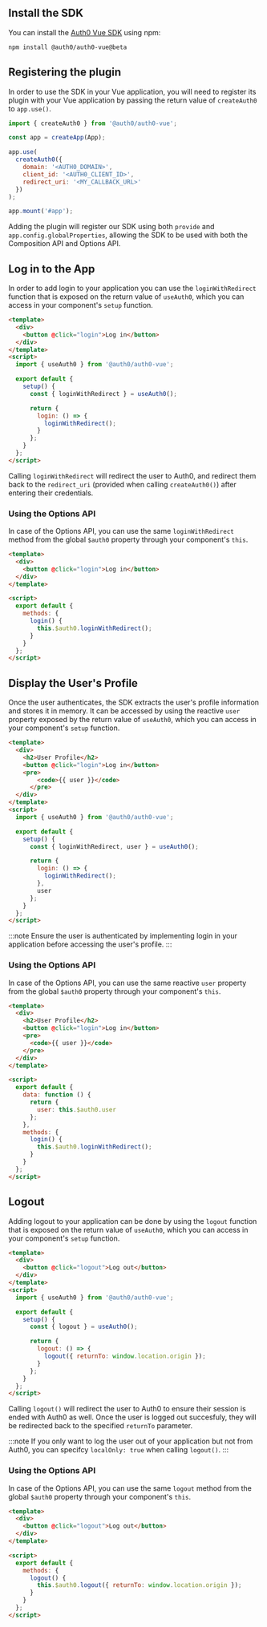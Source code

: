 <!-- markdownlint-disable MD041 MD002 -->

## Install the SDK

You can install the [Auth0 Vue SDK](https://github.com/auth0/auth0-vue) using npm:

```bash
npm install @auth0/auth0-vue@beta
```

## Registering the plugin

In order to use the SDK in your Vue application, you will need to register its plugin with your Vue application by passing the return value of `createAuth0` to `app.use()`.

```js
import { createAuth0 } from '@auth0/auth0-vue';

const app = createApp(App);

app.use(
  createAuth0({
    domain: '<AUTH0_DOMAIN>',
    client_id: '<AUTH0_CLIENT_ID>',
    redirect_uri: '<MY_CALLBACK_URL>'
  })
);

app.mount('#app');
```

Adding the plugin will register our SDK using both `provide` and `app.config.globalProperties`, allowing the SDK to be used with both the Composition API and Options API.

## Log in to the App

In order to add login to your application you can use the `loginWithRedirect` function that is exposed on the return value of `useAuth0`, which you can access in your component's `setup` function.

```html
<template>
  <div>
    <button @click="login">Log in</button>
  </div>
</template>
<script>
  import { useAuth0 } from '@auth0/auth0-vue';

  export default {
    setup() {
      const { loginWithRedirect } = useAuth0();

      return {
        login: () => {
          loginWithRedirect();
        }
      };
    }
  };
</script>
```

Calling `loginWithRedirect` will redirect the user to Auth0, and redirect them back to the `redirect_uri` (provided when calling `createAuth0()`) after entering their credentials.

### Using the Options API
In case of the Options API, you can use the same `loginWithRedirect` method from the global `$auth0` property through your component's `this`.

```html
<template>
  <div>
    <button @click="login">Log in</button>
  </div>
</template>

<script>
  export default {
    methods: {
      login() {
        this.$auth0.loginWithRedirect();
      }
    }
  };
</script>
```

## Display the User's Profile

Once the user authenticates, the SDK extracts the user's profile information and stores it in memory. It can be accessed by using the reactive `user` property exposed by the return value of `useAuth0`, which you can access in your component's `setup` function.

```html
<template>
  <div>
    <h2>User Profile</h2>
    <button @click="login">Log in</button>
    <pre>
        <code>{{ user }}</code>
      </pre>
  </div>
</template>
<script>
  import { useAuth0 } from '@auth0/auth0-vue';

  export default {
    setup() {
      const { loginWithRedirect, user } = useAuth0();

      return {
        login: () => {
          loginWithRedirect();
        },
        user
      };
    }
  };
</script>
```

:::note
Ensure the user is authenticated by implementing login in your application before accessing the user's profile.
:::

### Using the Options API
In case of the Options API, you can use the same reactive `user` property from the global `$auth0` property through your component's `this`.

```html
<template>
  <div>
    <h2>User Profile</h2>
    <button @click="login">Log in</button>
    <pre>
      <code>{{ user }}</code>
    </pre>
  </div>
</template>

<script>
  export default {
    data: function () {
      return {
        user: this.$auth0.user
      };
    },
    methods: {
      login() {
        this.$auth0.loginWithRedirect();
      }
    }
  };
</script>
```

## Logout
Adding logout to your application can be done by using the `logout` function that is exposed on the return value of `useAuth0`, which you can access in your component's `setup` function.

```html
<template>
  <div>
    <button @click="logout">Log out</button>
  </div>
</template>
<script>
  import { useAuth0 } from '@auth0/auth0-vue';

  export default {
    setup() {
      const { logout } = useAuth0();

      return {
        logout: () => {
          logout({ returnTo: window.location.origin });
        }
      };
    }
  };
</script>
```

Calling `logout()` will redirect the user to Auth0 to ensure their session is ended with Auth0 as well. Once the user is logged out succesfuly, they will be redirected back to the specified `returnTo` parameter.

:::note
If you only want to log the user out of your application but not from Auth0, you can specifcy `localOnly: true` when calling `logout()`.
:::

### Using the Options API
In case of the Options API, you can use the same `logout` method from the global `$auth0` property through your component's `this`.

```html
<template>
  <div>
    <button @click="logout">Log out</button>
  </div>
</template>

<script>
  export default {
    methods: {
      logout() {
        this.$auth0.logout({ returnTo: window.location.origin });
      }
    }
  };
</script>
```